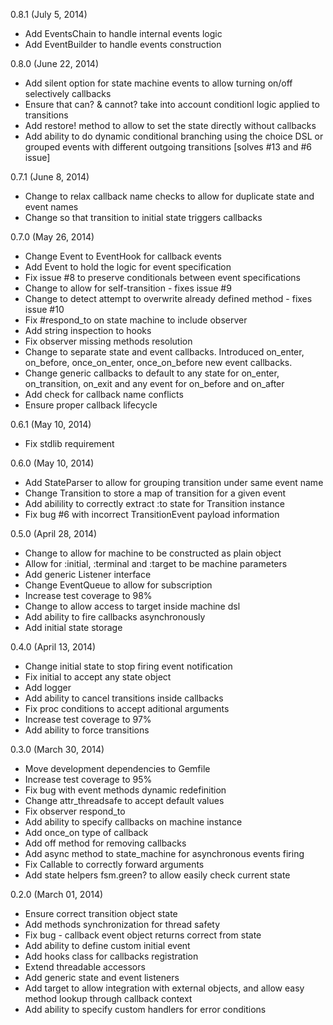 0.8.1 (July 5, 2014)

* Add EventsChain to handle internal events logic
* Add EventBuilder to handle events construction

0.8.0 (June 22, 2014)

* Add silent option for state machine events to allow turning on/off
  selectively callbacks
* Ensure that can? & cannot? take into account conditionl logic applied
  to transitions
* Add restore! method to allow to set the state directly without callbacks
* Add ability to do dynamic conditional branching using the choice DSL or
  grouped events with different outgoing transitions [solves #13 and #6 issue]

0.7.1 (June 8, 2014)

* Change to relax callback name checks to allow for duplicate state and event names
* Change so that transition to initial state triggers callbacks

0.7.0 (May 26, 2014)

* Change Event to EventHook for callback events
* Add Event to hold the logic for event specification
* Fix issue #8 to preserve conditionals between event specifications
* Change to allow for self-transition - fixes issue #9
* Change to detect attempt to overwrite already defined method - fixes issue #10
* Fix #respond_to on state machine to include observer
* Add string inspection to hooks
* Fix observer missing methods resolution
* Change to separate state and event callbacks. Introduced on_enter, on_before,
  once_on_enter, once_on_before new event callbacks.
* Change generic callbacks to default to any state for on_enter, on_transition,
  on_exit and any event for on_before and on_after
* Add check for callback name conflicts
* Ensure proper callback lifecycle

0.6.1 (May 10, 2014)

* Fix stdlib requirement

0.6.0 (May 10, 2014)

* Add StateParser to allow for grouping transition under same event name
* Change Transition to store a map of transition for a given event
* Add abilility to correctly extract :to state for Transition instance
* Fix bug #6 with incorrect TransitionEvent payload information

0.5.0 (April 28, 2014)

* Change to allow for machine to be constructed as plain object
* Allow for :initial, :terminal and :target to be machine parameters
* Add generic Listener interface
* Change EventQueue to allow for subscription
* Increase test coverage to 98%
* Change to allow access to target inside machine dsl
* Add ability to fire callbacks asynchronously
* Add initial state storage

0.4.0 (April 13, 2014)

* Change initial state to stop firing event notification
* Fix initial to accept any state object
* Add logger
* Add ability to cancel transitions inside callbacks
* Fix proc conditions to accept aditional arguments
* Increase test coverage to 97%
* Add ability to force transitions

0.3.0 (March 30, 2014)

* Move development dependencies to Gemfile
* Increase test coverage to 95%
* Fix bug with event methods dynamic redefinition
* Change attr_threadsafe to accept default values
* Fix observer respond_to
* Add ability to specify callbacks on machine instance
* Add once_on type of callback
* Add off method for removing callbacks
* Add async method to state_machine for asynchronous events firing
* Fix Callable to correctly forward arguments
* Add state helpers fsm.green? to allow easily check current state

0.2.0 (March 01, 2014)

* Ensure correct transition object state
* Add methods synchronization for thread safety
* Fix bug - callback event object returns correct from state
* Add ability to define custom initial event
* Add hooks class for callbacks registration
* Extend threadable accessors
* Add generic state and event listeners
* Add target to allow integration with external objects,
  and allow easy method lookup through callback context
* Add ability to specify custom handlers for error conditions
